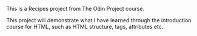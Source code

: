 This is a Recipes project from The Odin Project course.

This project will demonstrate what I have learned through the introduction course for HTML,
such as HTML structure, tags, attributes etc..

